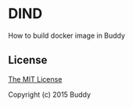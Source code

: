 # DIND 

How to build docker image in Buddy

## License

[The MIT License](http://opensource.org/licenses/MIT)

Copyright (c) 2015 Buddy
